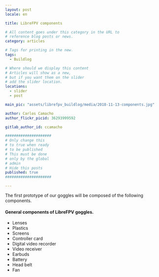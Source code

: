 ```yaml
---
layout: post
locale: en

title: LibreFPV components

# All content goes under this category in the URL to
# reference blog posts or news.
category: articles

# Tags for printing in the new.
tags:
  - Buildlog

# Where should we display this content
# Articles will show as a new,
# but if you want them on the slider
# add the slider location.
locations:
  - slider
  - post

main_pic: "assets/librefpv_buildlog/media/2018-11-13-components.jpg"

author: Carlos Camacho
author_flickr_picid: 36293999592

gitlab_author_id: ccamacho

#####################
# Only change this
# to true when ready
# to be published
# This must be done
# only by the global
# admin
# Hide this posts
published: true
#####################

---
```


The first prototype of our goggles
will be composed of the following
components.

#### General components of LibreFPV goggles.

* Lenses
* Plastics
* Screens
* Controller card
* Digital video recorder
* Video receiver
* Earbuds
* Battery
* Head belt
* Fan

